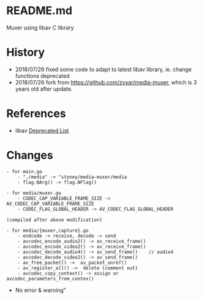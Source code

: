 README.md
====

Muxer using libav C library

History
=====

- 2018/07/26 fixed some code to adapt to latest libav library, ie. change functions deprecated
- 2018/07/26 fork from https://github.com/zyxar/media-muxer, which is 3 years old after update.


References
=====
- libav [Deprecated List](https://libav.org/documentation/doxygen/master/deprecated.html)


Changes
=====
```
- for main.go
	- "./media" -> "stoney/media-muxer/media
	- flag.NArg() -> flag.NFlag()

- for media/muxer.go
	- CODEC_CAP_VARIABLE_FRAME_SIZE -> AV_CODEC_CAP_VARIABLE_FRAME_SIZE 
	- CODEC_FLAG_GLOBAL_HEADER -> AV_CODEC_FLAG_GLOBAL_HEADER 

(compiled after above modification)

- for media/{muxer,capture}.go
	- endcode -> receive, decode -> send
	- avcodec_encode_audio2() -> av_receive_frame()
	- avcodec_encode_video2() -> av_receive_frame()
	- avcodec_decode_audio4() -> av_send_frame()	// audio4
	- avcodec_decode_video2() -> av_send_frame()
	- av_free_packet() ->  av_packet_unref()
	- av_register_all() ->  delete (comment out)
	- avcodec_copy_context() -> assign or avcodec_parameters_from_contex()
```
- No error & warning"

